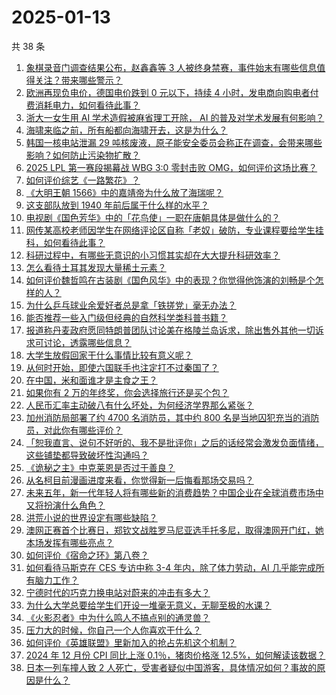 # 2025-01-13

共 38 条

<!-- BEGIN ZHIHUVIDEO -->
<!-- 最后更新时间 Mon Jan 13 2025 01:09:26 GMT+0800 (China Standard Time) -->
1. [象棋录音门调查结果公布，赵鑫鑫等 3 人被终身禁赛，事件始末有哪些信息值得关注？带来哪些警示？](https://www.zhihu.com/question/9382580260)
1. [欧洲再现负电价，德国电价跌到 0 元以下，持续 4 小时，发电商向购电者付费消耗电力，如何看待此事？](https://www.zhihu.com/question/8635755244)
1. [浙大一女生用 AI 学术造假被麻省理工开除， AI 的普及对学术发展有何影响？](https://www.zhihu.com/question/9138925684)
1. [海啸来临之前，所有船都向海啸开去，这是为什么？](https://www.zhihu.com/question/31141319)
1. [韩国一核电站泄漏 29 吨核废液，原子能安全委员会称正在调查，会带来哪些影响？如何防止污染物扩散？](https://www.zhihu.com/question/9418897573)
1. [2025 LPL 第一赛段揭幕战 WBG 3:0 零封击败 OMG，如何评价这场比赛？](https://www.zhihu.com/question/9412229551)
1. [如何评价综艺《一路繁花》？](https://www.zhihu.com/question/9263012420)
1. [《大明王朝 1566》中的嘉靖帝为什么放了海瑞呢？](https://www.zhihu.com/question/3813606611)
1. [这支部队放到 1940 年前后属于什么样的水平？](https://www.zhihu.com/question/9253047656)
1. [电视剧《国色芳华》中的「花鸟使」一职在唐朝具体是做什么的？](https://www.zhihu.com/question/9037703838)
1. [网传某高校老师因学生在网络评论区自称「老奴」破防，专业课程要给学生挂科，如何看待此事？](https://www.zhihu.com/question/9308674463)
1. [科研过程中，有哪些无意识的小习惯其实却在大大提升科研效率？](https://www.zhihu.com/question/7718792090)
1. [怎么看待土耳其发现大量稀土元素？](https://www.zhihu.com/question/541587720)
1. [如何评价魏哲鸣在古装剧《国色风华》中的表现？你觉得他饰演的刘畅是个怎样的人？](https://www.zhihu.com/question/9148885852)
1. [为什么乒乓球业余爱好者总是拿「铁搓党」毫无办法？](https://www.zhihu.com/question/7274005571)
1. [能否推荐一些入门级但经典的自然科学类科普书籍？](https://www.zhihu.com/question/8371665271)
1. [报道称丹麦政府愿同特朗普团队讨论美在格陵兰岛诉求，除出售外其他一切诉求可讨论，透露哪些信息？](https://www.zhihu.com/question/9351242142)
1. [大学生放假回家干什么事情比较有意义呢？](https://www.zhihu.com/question/9133183245)
1. [从何时开始，即使六国联手也注定打不过秦国了？](https://www.zhihu.com/question/7204712943)
1. [在中国，米和面谁才是主食之王？](https://www.zhihu.com/question/446830972)
1. [如果你有 2 万的年终奖，你会选择旅行还是买个包？](https://www.zhihu.com/question/5372869990)
1. [人民币汇率主动破八有什么坏处，为何经济学界那么紧张？](https://www.zhihu.com/question/9079078794)
1. [加州消防局部署了约 4700 名消防员，其中约 800 名是当地囚犯充当的消防员，对此你有哪些评价？](https://www.zhihu.com/question/9309852715)
1. [「恕我直言、说句不好听的、我不是批评你」之后的话经常会激发负面情绪，这些铺垫都导致破坏性沟通吗？](https://www.zhihu.com/question/2544832032)
1. [《诡秘之主》中克莱恩是否过于善良？](https://www.zhihu.com/question/534990450)
1. [从名柯目前漫画进度来看，你觉得新一后悔看那场交易吗？](https://www.zhihu.com/question/8038048753)
1. [未来五年，新一代年轻人将有哪些新的消费趋势？中国企业在全球消费市场中又将扮演什么角色？](https://www.zhihu.com/question/9031295594)
1. [洪荒小说的世界设定有哪些缺陷？](https://www.zhihu.com/question/281271450)
1. [澳网正赛首个比赛日，郑钦文战胜罗马尼亚选手托多尼，取得澳网开门红，她本场发挥有哪些亮点？](https://www.zhihu.com/question/9230456690)
1. [如何评价《宿命之环》第八卷？](https://www.zhihu.com/question/6352055187)
1. [如何看待马斯克在 CES 专访中称 3-4 年内，除了体力劳动，AI 几乎能完成所有脑力工作？](https://www.zhihu.com/question/9259923909)
1. [宁德时代的巧克力换电站对蔚来的冲击有多大？](https://www.zhihu.com/question/8672152563)
1. [为什么大学总要给学生们开设一堆毫无意义，无聊至极的水课？](https://www.zhihu.com/question/447743095)
1. [《火影忍者》中为什么鸣人不搞点别的通灵兽？](https://www.zhihu.com/question/543212760)
1. [压力大的时候，你自己一个人你喜欢干什么？](https://www.zhihu.com/question/5589840425)
1. [如何评价《英雄联盟》里新加入的抢占先机这个机制？](https://www.zhihu.com/question/9235533298)
1. [2024 年 12 月份 CPI 同比上涨 0.1％，猪肉价格涨 12.5%，如何解读该数据？](https://www.zhihu.com/question/9122332856)
1. [日本一列车撞人致 2 人死亡，受害者疑似中国游客，具体情况如何？事故的原因是什么？](https://www.zhihu.com/question/9248520821)
<!-- END ZHIHUVIDEO -->
